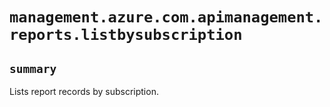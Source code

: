 # `management.azure.com.apimanagement.reports.listbysubscription`

## `summary`
Lists report records by subscription.


